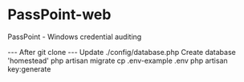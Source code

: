 # PassPoint-web
PassPoint - Windows credential auditing

--- After git clone ---
Update ./config/database.php
Create database 'homestead'
php artisan migrate
cp .env-example .env
php artisan key:generate
